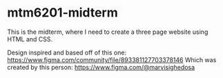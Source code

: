 # mtm6201-midterm
This is the midterm, where I need to create a three page website using HTML and CSS.

Design inspired and based off of this one:
https://www.figma.com/community/file/893381127703378146
Which was created by this person:
https://www.figma.com/@marvisighedosa
